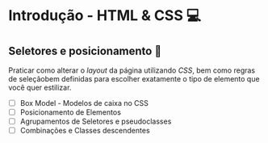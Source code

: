# Introdução - HTML & CSS :computer:

## Seletores e posicionamento :rocket:

Praticar como alterar o _layout_ da página utilizando _CSS_, bem como regras de seleçãobem definidas para escolher exatamente o tipo de elemento que você quer estilizar.

- [ ] Box Model - Modelos de caixa no CSS
- [ ] Posicionamento de Elementos 
- [ ] Agrupamentos de Seletores e pseudoclasses
- [ ] Combinações e Classes descendentes